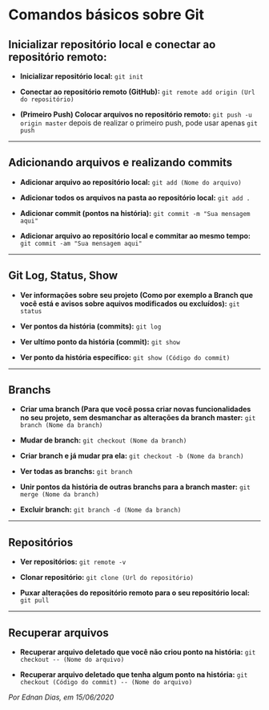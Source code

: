 # Comandos básicos sobre Git

## Inicializar repositório local e conectar ao repositório remoto:

* **Inicializar repositório local:** `git init` <br>

* **Conectar ao repositório remoto (GitHub):** `git remote add origin (Url do repositório)` <br>

* **(Primeiro Push) Colocar arquivos no repositório remoto:** `git push -u origin master` depois de realizar o primeiro push, pode usar apenas `git push` <br>

***

## Adicionando arquivos e realizando commits

* **Adicionar arquivo ao repositório local:** `git add (Nome do arquivo)` <br>

* **Adicionar todos os arquivos na pasta ao repositório local:** `git add .` <br>

* **Adicionar commit (pontos na história):** `git commit -m "Sua mensagem aqui"` <br>

* **Adicionar arquivo ao repositório local e commitar ao mesmo tempo:** `git commit -am "Sua mensagem aqui"` <br>

***

## Git Log, Status, Show

* **Ver informações sobre seu projeto (Como por exemplo a Branch que você está e avisos sobre aquivos modificados ou excluídos):** `git status` <br>

* **Ver pontos da história (commits):** `git log` <br>

* **Ver ultímo ponto da história (commit):** `git show` <br>

* **Ver ponto da história específico:** `git show (Código do commit)` <br>

***

## Branchs

* **Criar uma branch (Para que você possa criar novas funcionalidades no seu projeto, sem desmanchar as alterações da branch master:** `git branch (Nome da branch)` <br>

* **Mudar de branch:** `git checkout (Nome da branch)` <br>

* **Criar branch e já mudar pra ela:** `git checkout -b (Nome da branch)` <br>

* **Ver todas as branchs:** `git branch` <br>

* **Unir pontos da história de outras branchs para a branch master:** `git merge (Nome da branch)` <br>

* **Excluir branch:** `git branch -d (Nome da branch)` <br>

***

## Repositórios

* **Ver repositórios:** `git remote -v` <br>

* **Clonar repositório:** `git clone (Url do repositório)` <br>

* **Puxar alterações do repositório remoto para o seu repositório local:** `git pull` <br>

***

## Recuperar arquivos

* **Recuperar arquivo deletado que você não criou ponto na história:** `git checkout -- (Nome do arquivo)` <br>

* **Recuperar arquivo deletado que tenha algum ponto na história:** `git checkout (Código do commit) -- (Nome do arquivo)` <br>

*Por Ednan Dias, em 15/06/2020*










